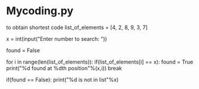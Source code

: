 # Mycoding.py
to obtain shortest code 
list_of_elements = [4, 2, 8, 9, 3, 7]

x = int(input("Enter number to search: "))

found = False

for i in range(len(list_of_elements)):
 if(list_of_elements[i] == x):
  found = True
  print("%d found at %dth position"%(x,i))
  break
 
if(found == False):
 print("%d is not in list"%x)
